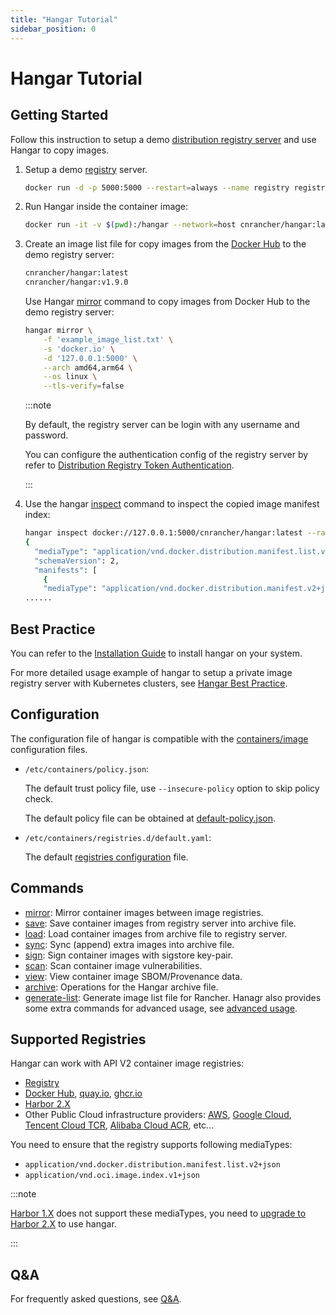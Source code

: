 ```yaml
---
title: "Hangar Tutorial"
sidebar_position: 0
---
```


# Hangar Tutorial

## Getting Started

Follow this instruction to setup a demo [distribution registry server](https://distribution.github.io/distribution/about/deploying/) and use Hangar to copy images.

1. Setup a demo [registry](https://distribution.github.io/distribution/about/deploying/) server.
    ```bash
    docker run -d -p 5000:5000 --restart=always --name registry registry:2
    ```
1. Run Hangar inside the container image:
    ```bash
    docker run -it -v $(pwd):/hangar --network=host cnrancher/hangar:latest
    ```
1. Create an image list file for copy images from the [Docker Hub](https://hub.docker.com) to the demo registry server:

    ```txt title="example_image_list.txt"
    cnrancher/hangar:latest
    cnrancher/hangar:v1.9.0
    ```

    Use Hangar [mirror](/docs/v1.8/mirror/mirror) command to copy images from Docker Hub to the demo registry server:

    ```bash
    hangar mirror \
        -f 'example_image_list.txt' \
        -s 'docker.io' \
        -d '127.0.0.1:5000' \
        --arch amd64,arm64 \
        --os linux \
        --tls-verify=false
    ```

    :::note

    By default, the registry server can be login with any username and password.

    You can configure the authentication config of the registry server by refer to [Distribution Registry Token Authentication](https://distribution.github.io/distribution/spec/auth/).

    :::

1. Use the hangar [inspect](advanced/inspect) command to inspect the copied image manifest index:

    ```sh
    hangar inspect docker://127.0.0.1:5000/cnrancher/hangar:latest --raw --tls-verify=false
    {
      "mediaType": "application/vnd.docker.distribution.manifest.list.v2+json",
      "schemaVersion": 2,
      "manifests": [
        {
        "mediaType": "application/vnd.docker.distribution.manifest.v2+json",
    ......
    ```

## Best Practice

You can refer to the [Installation Guide](/docs/v1.8/install) to install hangar on your system.

For more detailed usage example of hangar to setup a private image registry server with Kubernetes clusters, see [Hangar Best Practice](/docs/v1.8/bestpractice).

## Configuration

The configuration file of hangar is compatible with the [containers/image](https://github.com/containers/image/tree/main/docs) configuration files.

- `/etc/containers/policy.json`:

    The default trust policy file, use `--insecure-policy` option to skip policy check.

    The default policy file can be obtained at [default-policy.json](https://github.com/cnrancher/hangar/blob/main/package/default-policy.json).

- `/etc/containers/registries.d/default.yaml`:

    The default [registries configuration](https://github.com/containers/image/blob/main/docs/containers-registries.d.5.md) file.

## Commands

- [mirror](mirror/mirror): Mirror container images between image registries.
- [save](save/save): Save container images from registry server into archive file.
- [load](load/load): Load container images from archive file to registry server.
- [sync](sync/sync): Sync (append) extra images into archive file.
- [sign](sign/sign): Sign container images with sigstore key-pair.
- [scan](scan/scan): Scan container image vulnerabilities.
- [view](view/view): View container image SBOM/Provenance data.
- [archive](archive/): Operations for the Hangar archive file.
- [generate-list](generate-list/): Generate image list file for Rancher.
Hanagr also provides some extra commands for advanced usage, see [advanced usage](advanced).

## Supported Registries

Hangar can work with API V2 container image registries:
- [Registry](https://distribution.github.io/distribution/)
- [Docker Hub](https://hub.docker.com/), [quay.io](https://quay.io/), [ghcr.io](https://docs.github.com/en/packages/working-with-a-github-packages-registry/working-with-the-container-registry)
- [Harbor 2.X](https://goharbor.io/docs/)
- Other Public Cloud infrastructure providers: [AWS](https://aws.amazon.com/ecr/), [Google Cloud](https://cloud.google.com/artifact-registry), [Tencent Cloud TCR](https://www.tencentcloud.com/products/tcr), [Alibaba Cloud ACR](https://www.alibabacloud.com/help/en/acr/), etc...

You need to ensure that the registry supports following mediaTypes:
- `application/vnd.docker.distribution.manifest.list.v2+json`
- `application/vnd.oci.image.index.v1+json`

:::note

[Harbor 1.X](https://goharbor.io/docs/1.10/) does not support these mediaTypes, you need to [upgrade to Harbor 2.X](https://goharbor.io/docs/2.3.0/administration/upgrade/) to use hangar.

:::

## Q&A

For frequently asked questions, see [Q&A](questions).
